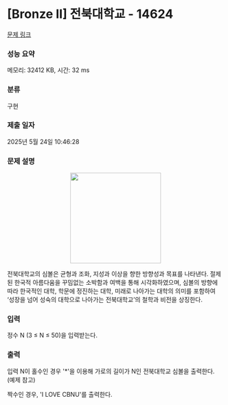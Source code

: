 # [Bronze II] 전북대학교 - 14624 

[문제 링크](https://www.acmicpc.net/problem/14624) 

### 성능 요약

메모리: 32412 KB, 시간: 32 ms

### 분류

구현

### 제출 일자

2025년 5월 24일 10:46:28

### 문제 설명

<p style="text-align: center;"><img alt="" src="https://onlinejudgeimages.s3-ap-northeast-1.amazonaws.com/problem/14624/1.png" style="height:211px; width:211px"></p>

<p>전북대학교의 심볼은 균형과 조화, 지성과 이상을 향한 방향성과 목표를 나타낸다. 절제된 한국적 아름다움을 꾸밈없는 소박함과 여백을 통해 시각화하였으며, 심볼의 방향에 따라 한국적인 대학, 학문에 정진하는 대학, 미래로 나아가는 대학의 의미를 포함하여 ‘성장을 넘어 성숙의 대학으로 나아가는 전북대학교’의 철학과 비전을 상징한다.</p>

### 입력 

 <p>정수 N (3 ≤ N ≤ 50)을 입력받는다.</p>

### 출력 

 <p>입력 N이 홀수인 경우 '*'을 이용해 가로의 길이가 N인 전북대학교 심볼을 출력한다. (예제 참고)</p>

<p>짝수인 경우, 'I LOVE CBNU'를 출력한다.</p>

